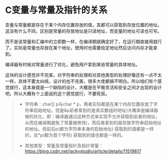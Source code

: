 # C变量与常量及指针的关系
变量与常量都是存在于某个内存位置存放的值，其都可以获取到存放位置的地址。这没有什么不同，区别是常量的存放地址是只读地址，而变量的地址可读也可写。

而不是说常量和汇编中的立即数一样，在编译期就确定好了，在运行期直接用就行了。实际是常量也存放在某个地址，使用时也需要给定地址然后访问内存才能拿到。

编译器有时候对常量进行了优化，避免用户拿到某些常量的具体地址。

这块的设计感觉并不完美，对字符串的处理和对其他类型的处理好像还有一点不太一样，具体不要太纠结，设计的也不完美，很多大佬都搞不明白。所以咱们有个感觉就行，这本身就是一个缺陷的设计，大概是在平衡灵活和安全之间才出现的设计吧。所以大概有个上面说的这个感觉就行，不要死抠。

> - 字符串：char[] p与char * p，两者实际都是在某个内存位置存放了字符串启始地址。但是&p前者拿到的是真实数组的地址(大概率是编译器做的优化，即：编译器通过这种方式来实现不允许获取到前者的地址，从而在编译期避免了常量被修改)，而后者拿到的是存放字符串启始地址的地址。但前后p(都为字符串本身的启始地址) 获取到的值都是一样的，且*p(都为首个字符) 获取到的值也都是一样的。
> 
> - 其他类型：常量及常量指针及指针常量：https://blog.csdn.net/jackystudio/article/details/11519817


